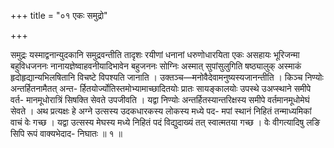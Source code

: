 +++
title = "०१ एकः समुद्रो"

+++

समुद्रः यस्माद्वनान्युदकानि समुद्रवन्तीति तादृशः रयीणां धनानां धरुणोधारयिता एकः असहायः भूरिजन्मा बहुविधजननः नानायज्ञेष्वाहवनीयादिभावेन बहुजननः सोग्निः अस्मात् सुपांसुलुगिति षष्ठ्यालुक् अस्माकं हृदोहृद्यान्यभिलषितानि विचष्टे विपश्यति जानाति । उक्तञ्च—मनोवैदेवामनुष्यस्यजानन्तीति । किञ्च निण्योः अन्तर्हितनामैतत् अन्त- र्हितयोर्ज्योतिस्तमोभ्यामाच्छादितयोः प्रातः सायङ्कालयोः उपस्थे उअप्स्थाने समीपे वर्त- मानमूधोरात्रिं सिषक्ति सेवते उपजीवति । यद्वा निण्योः अन्तर्हितस्यान्तरिक्षस्य समीपे वर्तमानमूधोमेघं सेवते । अथ प्रत्यक्षः हे अग्ने उत्सस्य उदकधारकस्य लोकस्य मध्ये पद- मपां स्थानं निहितं तन्माध्यमिकां वाचं वेः गच्छ । यद्वा उत्सस्य मेघस्य मध्ये निहितं पदं विद्युदाख्यं तत् स्वात्मतया गच्छ । वेः वीगत्यादिषु लङि सिपि रूपं वाक्यभेदाद- निघातः ॥ १ ॥